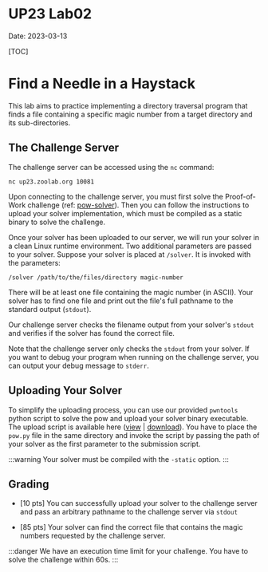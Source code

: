UP23 Lab02
==========
Date: 2023-03-13

[TOC]

# Find a Needle in a Haystack

This lab aims to practice implementing a directory traversal program that finds a file containing a specific magic number from a target directory and its sub-directories. 

## The Challenge Server

The challenge server can be accessed using the `nc` command:

```
nc up23.zoolab.org 10081
```

Upon connecting to the challenge server, you must first solve the Proof-of-Work challenge (ref: [pow-solver](https://md.zoolab.org/s/EHSmQ0szV)). Then you can follow the instructions to upload your solver implementation, which must be compiled as a static binary to solve the challenge.

Once your solver has been uploaded to our server, we will run your solver in a clean Linux runtime environment. Two additional parameters are passed to your solver. Suppose your solver is placed at `/solver`. It is invoked with the parameters:
```
/solver /path/to/the/files/directory magic-number
```
There will be at least one file containing the magic number (in ASCII). Your solver has to find one file and print out the file's full pathname to the standard output (`stdout`).

Our challenge server checks the filename output from your solver's `stdout` and verifies if the solver has found the correct file.

Note that the challenge server only checks the `stdout` from your solver. If you want to debug your program when running on the challenge server, you can output your debug message to `stderr`.

## Uploading Your Solver

To simplify the uploading process, you can use our provided `pwntools` python script to solve the pow and upload your solver binary executable. The upload script is available here ([view](https://up23.zoolab.org/code.html?file=up23/lab02/submit.py) | [download](https://up23.zoolab.org/up23/lab02/submit.py)). You have to place the `pow.py` file in the same directory and invoke the script by passing the path of your solver as the first parameter to the submission script.
 
:::warning
Your solver must be compiled with the `-static` option.
:::

## Grading

- [10 pts] You can successfully upload your solver to the challenge server and pass an arbitrary pathname to the challenge server via `stdout`

- [85 pts] Your solver can find the correct file that contains the magic numbers requested by the challenge server.

:::danger
We have an execution time limit for your challenge. You have to solve the challenge within 60s.
:::
